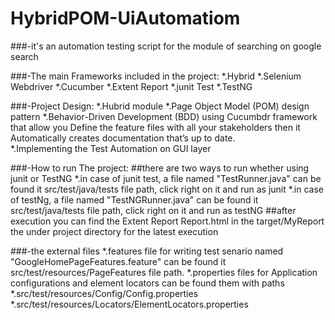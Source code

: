 # HybridPOM-UiAutomatiom
###-it's an automation testing script for the module of searching on google search

###-The main Frameworks included in the project:
        *.Hybrid 
        *.Selenium Webdriver
        *.Cucumber 
        *.Extent Report
        *.junit Test
        *.TestNG
        
###-Project Design:
        *.Hubrid module
        *.Page Object Model (POM) design pattern
        *.Behavior-Driven Development (BDD) using Cucumbdr framework that allow you
         Define the feature files with all your stakeholders then it
         Automatically creates documentation that’s up to date.  
        *.Implementing the Test Automation on GUI layer
        
 ###-How to run The project:
 ##there are two ways to run whether using junit or TestNG
 *.in case of junit test, a file named "TestRunner.java" can be found it src/test/java/tests file path,
   click right on it and run as junit
 *.in case of testNg, a file named "TestNGRunner.java" can be found it src/test/java/tests file path,
   click right on it and run as testNG
 ##after execution you can find the Extent Report Report.html in the target/MyReport 
    the under project directory for the latest execution
 
 ###-the external files
        *.features file for writing test senario named "GoogleHomePageFeatures.feature"
         can be found it src/test/resources/PageFeatures file path. 
        *.properties files for Application configurations and element locators
          can be found them with paths
                *.src/test/resources/Config/Config.properties
                *.src/test/resources/Locators/ElementLocators.properties

        
       

 
 
